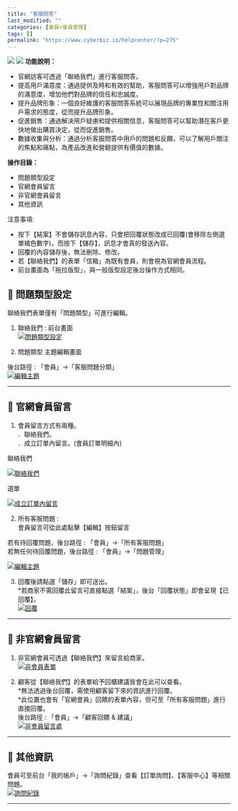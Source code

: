 ```yaml
---
title: "客服問答"
last_modified: ""
categories: [會員>會員管理]
tags: []
permalink: "https://www.cyberbiz.io/helpcenter/?p=275"
---
```


![](https://www.cyberbiz.io/helpcenter/wp-content/uploads/一般版3.png)
![](https://www.cyberbiz.io/helpcenter/wp-content/uploads/PLUS版3.png)
**功能說明：**  

* 官網訪客可透過「聯絡我們」進行客服問答。
* 提高用戶滿意度：通過提供及時和有效的幫助，客服問答可以增強用戶對品牌的滿意度，增加他們對品牌的信任和忠誠度。
* 提升品牌形象：一個良好維護的客服問答系統可以展現品牌的專業性和關注用戶需求的態度，從而提升品牌形象。
* 促進銷售：通過解決用戶疑慮和提供相關信息，客服問答可以幫助潛在客戶更快地做出購買決定，從而促進銷售。
* 數據收集與分析：通過分析客服問答中用戶的問題和反饋，可以了解用戶關注的焦點和痛點，為產品改進和營銷提供有價值的數據。

**操作目錄：**

* 問題類型設定 
* 官網會員留言
* 非官網會員留言
* 其他資訊

注意事項:  

* 按下【結案】不會儲存訊息內容，只會把回覆狀態改成已回覆(會移除左側選單橘色數字)，而按下【儲存】，訊息才會真的發送內容。
* 回覆的內容儲存後，無法刪除、修改。 
* 若【聯絡我們】的表單「信箱」為既有會員，則會視為官網會員流程。
* 前台畫面為「拖拉版型」，與一般版型設定後台操作方式相同。

## 📌 問題類型設定


聯絡我們表單僅有「問題類型」可進行編輯。  

1. 聯絡我們 : 前台畫面  
[![問題類型設定](https://www.cyberbiz.io/support/wp-content/uploads/會員-客服問答01.png)](https://www.cyberbiz.io/support/wp-content/uploads/會員-客服問答01.png)



2. 問題類型 主題編輯畫面  

後台路徑 :  「會員」→「客服問題分類」  
[![編輯主題](https://www.cyberbiz.io/support/wp-content/uploads/會員-客服問答02.png)](https://www.cyberbiz.io/support/wp-content/uploads/會員-客服問答02.png)

* * *

## 📌 官網會員留言



1. 會員留言方式有兩種。   
．聯絡我們。  
．成立訂單內留言。(會員訂單明細內)  


聯絡我們

[![聯絡我們](https://www.cyberbiz.io/support/wp-content/uploads/會員-客服問答03.png)](https://www.cyberbiz.io/support/wp-content/uploads/會員-客服問答03.png)

選單

[![成立訂單內留言](https://www.cyberbiz.io/support/wp-content/uploads/會員-客服問答04.png)](https://www.cyberbiz.io/support/wp-content/uploads/會員-客服問答04.png)



2. 所有客服問題 :  
會員留言可從此處點擊【編輯】按鈕留言  

若有待回覆問題，後台路徑 :  「會員」→「所有客服問題」  
若無任何待回覆問題，後台路徑 :  「會員」→「問題管理」  

[![編輯主題](https://www.cyberbiz.io/support/wp-content/uploads/會員-客服問答05.png)](https://www.cyberbiz.io/support/wp-content/uploads/會員-客服問答05.png)



3. 回覆後請點選「儲存」即可送出。   
*若商家不需回覆此留言可直接點選「結案」，後台「回覆狀態」即會呈現【已回覆】。  
[![回覆](https://www.cyberbiz.io/support/wp-content/uploads/會員-客服問答06.png)](https://www.cyberbiz.io/support/wp-content/uploads/會員-客服問答06.png)



* * *

## 📌 非官網會員留言



1. 非官網會員可透過【聯絡我們】來留言給商家。  
[![非會員表單](https://www.cyberbiz.io/support/wp-content/uploads/會員-客服問答07.png)](https://www.cyberbiz.io/support/wp-content/uploads/會員-客服問答07.png)



2. 顧客從【聯絡我們】的表單給予回櫃建議皆會在此可以查看。   
*無法透過後台回覆，需使用顧客留下來的資訊進行回覆。   
*此位置也會有「官網會員」回饋的表單內容，但可至「所有客服問題」進行直接回覆。  
後台路徑 :  「會員」→「顧客回饋 & 建議」  
[![非會員留言處](https://www.cyberbiz.io/support/wp-content/uploads/會員-客服問答08.png)](https://www.cyberbiz.io/support/wp-content/uploads/會員-客服問答08.png)



* * *

## 📌 其他資訊


會員可至前台「我的帳戶」→「詢問紀錄」查看【訂單詢問】、【客服中心】等相關問題。  
[![詢問紀錄](https://www.cyberbiz.io/support/wp-content/uploads/會員-客服問答09.png)](https://www.cyberbiz.io/support/wp-content/uploads/會員-客服問答09.png)



* * *


